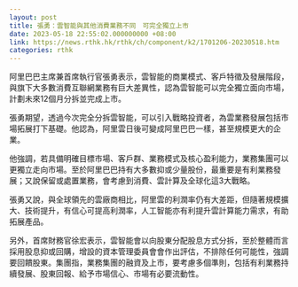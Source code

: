 ```yaml
---
layout: post
title: 張勇：雲智能與其他消費業務不同　可完全獨立上市
date: 2023-05-18 22:55:02.000000000 +08:00
link: https://news.rthk.hk/rthk/ch/component/k2/1701206-20230518.htm
categories: rthk
---
```


阿里巴巴主席兼首席執行官張勇表示，雲智能的商業模式、客戶特徵及發展階段，與旗下大多數消費互聯網業務有巨大差異性，認為雲智能可以完全獨立面向市場，計劃未來12個月分拆並完成上市。

張勇期望，透過今次完全分拆雲智能，可以引入戰略投資者，為雲業務發展包括市場拓展打下基礎。他認為，阿里雲日後可變成阿里巴巴一樣，甚至規模更大的企業。

他強調，若具備明確目標市場、客戶群、業務模式及核心盈利能力，業務集團可以更獨立走向市場。至於阿里巴巴持有大多數抑或少量股份，最重要是有利業務發展；又說保留或處置業務，會考慮到消費、雲計算及全球化這3大戰略。

張勇又說，與全球領先的雲廠商相比，阿里雲的利潤率仍有大差距，但隨著規模擴大、技術提升，有信心可提高利潤率，人工智能亦有利提升雲計算能力需求，有助拓展產品。

另外，首席財務官徐宏表示，雲智能會以向股東分配股息方式分拆，至於整體而言採用股息抑或回購，增設的資本管理委員會會作出評估，不排除任何可能性，強調要回饋股東。集團指，業務集團的融資及上市，要考慮多個準則，包括有利業務持續發展、股東回報、給予市場信心、市場有必要流動性。
